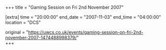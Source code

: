 +++
title = "Gaming Session on Fri 2nd November 2007"

[extra]
time = "20:00:00"
end_date = "2007-11-03"
end_time = "04:00:00"
location = "DCS"

original = "https://uwcs.co.uk/events/gaming-session-on-fri-2nd-november-2007-1474488998379/"    
+++



